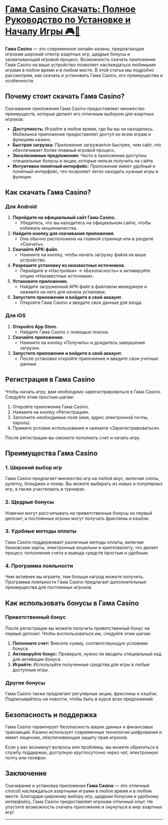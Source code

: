 # [Гама Casino Скачать: Полное Руководство по Установке и Началу Игры 🎮📲](https://brandplay.link/RD52jZbL)

**Гама Casino** — это современное онлайн-казино, предлагающее игрокам широкий спектр азартных игр, щедрые бонусы и захватывающий игровой процесс. Возможность скачать приложение Гама Casino на ваше устройство позволяет наслаждаться любимыми играми в любое время и в любом месте. В этой статье мы подробно рассмотрим, как скачать и установить Гама Casino, его преимущества и особенности.

## Почему стоит скачать Гама Casino?

Скачивание приложения Гама Casino предоставляет множество преимуществ, которые делают его отличным выбором для азартных игроков:

* **Доступность:** Играйте в любое время, где бы вы ни находились. Мобильное приложение предоставляет доступ ко всем играм и функциям казино.
* **Быстрая загрузка:** Приложение загружается быстрее, чем сайт, что обеспечивает более плавный игровой процесс.
* **Эксклюзивные предложения:** Часто в приложении доступны специальные бонусы и акции, которые нельзя получить на сайте.
* **Интуитивно понятный интерфейс:** Приложение имеет удобный и понятный интерфейс, что позволяет легко находить нужные игры и функции.

## Как скачать Гама Casino?

### Для Android

1. **Перейдите на официальный сайт Гама Casino.**
   * Убедитесь, что вы находитесь на официальном сайте, чтобы избежать мошенничества.
2. **Найдите кнопку для скачивания приложения.**
   * Она обычно расположена на главной странице или в разделе «Скачать».
3. **Скачайте APK-файл.**
   * Нажмите на кнопку, чтобы начать загрузку файла на ваше устройство.
4. **Разрешите установку из неизвестных источников.**
   * Перейдите в «Настройки» → «Безопасность» и активируйте опцию «Неизвестные источники».
5. **Установите приложение.**
   * Найдите загруженный APK-файл в файловом менеджере и нажмите на него для начала установки.
6. **Запустите приложение и войдите в свой аккаунт.**
   * Откройте Гама Casino и введите свои данные для входа.

### Для iOS

1. **Откройте App Store.**
   * Найдите Гама Casino с помощью поиска.
2. **Скачайте приложение.**
   * Нажмите на кнопку «Получить» и дождитесь завершения загрузки.
3. **Запустите приложение и войдите в свой аккаунт.**
   * После установки откройте приложение и введите свои учетные данные.

## Регистрация в Гама Casino

Чтобы начать игру, вам необходимо зарегистрироваться в Гама Casino. Следуйте этим простым шагам:

1. Откройте приложение Гама Casino.
2. Нажмите на кнопку «Регистрация».
3. Заполните необходимые поля (имя, адрес электронной почты, пароль).
4. Примите условия использования и нажмите «Зарегистрироваться».

После регистрации вы сможете пополнить счет и начать игру.

## Преимущества Гама Casino

### 1. Широкий выбор игр

Гама Casino предлагает множество игр на любой вкус, включая слоты, рулетку, блэкджек и покер. Вы можете выбирать из новых и популярных игр, а также участвовать в турнирах.

### 2. Щедрые бонусы

Новички могут рассчитывать на приветственные бонусы на первый депозит, а постоянные игроки могут получать фриспины и кэшбэк.

### 3. Удобные методы оплаты

Гама Casino поддерживает различные методы оплаты, включая банковские карты, электронные кошельки и криптовалюту, что делает процесс пополнения счета и вывода средств простым и удобным.

### 4. Программа лояльности

Чем активнее вы играете, тем больше наград можете получить. Программа лояльности Гама Casino предлагает дополнительные преимущества для постоянных игроков.

## Как использовать бонусы в Гама Casino

### Приветственный бонус

После регистрации вы можете получить приветственный бонус на первый депозит. Чтобы воспользоваться им, следуйте этим шагам:

1. **Пополните счет:** Внесите сумму, соответствующую условиям бонуса.
2. **Активируйте бонус:** Проверьте, нужно ли вводить специальный код для активации бонуса.
3. **Играйте:** Используйте полученные средства для игры в любые доступные игры.

### Другие бонусы

Гама Casino также предлагает регулярные акции, фриспины и кэшбэк. Подписывайтесь на новости, чтобы быть в курсе всех предложений.

## Безопасность и поддержка

Гама Casino гарантирует безопасность ваших данных и финансовых транзакций. Казино использует современные технологии шифрования и имеет лицензии, обеспечивающие защиту прав игроков.

Если у вас возникнут вопросы или проблемы, вы можете обратиться в службу поддержки, доступную круглосуточно через чат, электронную почту или телефон.

## Заключение

Скачивание и установка приложения **Гама Casino** — это отличный способ наслаждаться азартными играми в любое время и в любом месте. Благодаря широкому выбору игр, щедрым бонусам и удобному интерфейсу, Гама Casino предоставляет игрокам отличный опыт. Не упустите возможность скачать приложение и окунуться в мир азартных игр!

***

###
